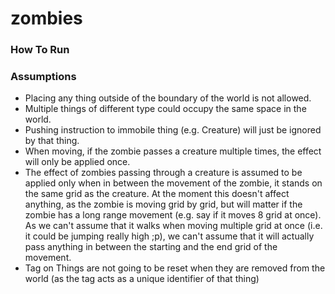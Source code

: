 # zombies

### How To Run

### Assumptions

* Placing any thing outside of the boundary of the world is not allowed.
* Multiple things of different type could occupy the same space in the world.
* Pushing instruction to immobile thing (e.g. Creature) will just be ignored by that thing.
* When moving, if the zombie passes a creature multiple times, the effect will only be applied once.
* The effect of zombies passing through a creature is assumed to be applied only when in between the movement of the
  zombie, it stands on the same grid as the creature. At the moment this doesn't affect anything, as the zombie is
  moving grid by grid, but will matter if the zombie has a long range movement (e.g. say if it moves 8 grid at once). As
  we can't assume that it walks when moving multiple grid at once (i.e. it could be jumping really high ;p), we can't
  assume that it will actually pass anything in between the starting and the end grid of the movement.
* Tag on Things are not going to be reset when they are removed from the world (as the tag acts as a unique identifier
  of that thing)
